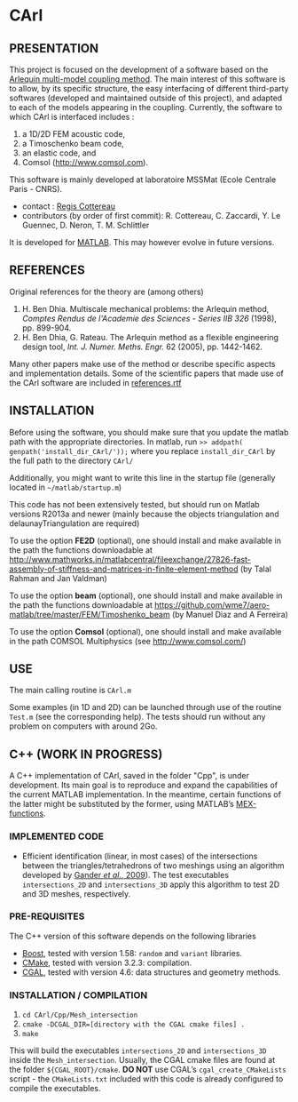 # CArl

## PRESENTATION

This project is focused on the development of a software based on the [Arlequin multi-model coupling method](https://www.sciencedirect.com/science/article/pii/S0045782508003630). The main interest of this software is to allow, by its specific structure, the easy interfacing of different third-party softwares (developed and maintained outside of this project), and adapted to each of the models appearing in the coupling. Currently, the software to which CArl is interfaced includes :

1. a 1D/2D FEM acoustic code,
1. a Timoschenko beam code, 
1. an elastic code, and 
1. Comsol (http://www.comsol.com).

This software is mainly developed at laboratoire MSSMat (Ecole Centrale Paris - CNRS).

* contact : [Regis Cottereau](mailto:regis.cottereau@ecp.fr)
* contributors (by order of first commit): R. Cottereau, C. Zaccardi, Y. Le Guennec, D. Neron, T. M. Schlittler

It is developed for [MATLAB](http://www.mathworks.fr/products/matlab/). This may however evolve in future versions.
 
## REFERENCES

Original references for the theory are (among others)

1. H. Ben Dhia. Multiscale mechanical problems: the Arlequin method, _Comptes Rendus de l'Academie des Sciences - Series IIB 326_ (1998), pp. 899-904.
1. H. Ben Dhia, G. Rateau. The Arlequin method as a flexible engineering design tool, _Int. J. Numer. Meths. Engr._ 62 (2005), pp. 1442-1462.

Many other papers make use of the method or describe specific aspects and implementation details. Some of the scientific papers that made use of the CArl software are included in [references.rtf](references.rtf)

## INSTALLATION

Before using the software, you should make sure that you update the matlab path with the appropriate directories. In matlab, run
`>> addpath( genpath('install_dir_CArl/'));`
where you replace `install_dir_CArl` by the full path to the directory `CArl/`

Additionally, you might want to write this line in the startup file (generally located in `~/matlab/startup.m`)

This code has not been extensively tested, but should run on Matlab versions R2013a and newer (mainly because the objects triangulation and delaunayTriangulation are required)

To use the option __FE2D__ (optional), one should install and make available in the path the functions downloadable at http://www.mathworks.in/matlabcentral/fileexchange/27826-fast-assembly-of-stiffness-and-matrices-in-finite-element-method (by Talal Rahman and Jan Valdman)

To use the option __beam__ (optional), one should install and make available in the path the functions downloadable at https://github.com/wme7/aero-matlab/tree/master/FEM/Timoshenko_beam (by Manuel Diaz and A Ferreira)

To use the option __Comsol__ (optional), one should install and make available in the path COMSOL Multiphysics (see http://www.comsol.com/)

## USE

The main calling routine is `CArl.m`

Some examples (in 1D and 2D) can be launched through use of the routine `Test.m` (see the corresponding help). The tests should run without any problem on computers with around 2Go.

## C++ (WORK IN PROGRESS)

A C++ implementation of CArl, saved in the folder "Cpp", is under development. Its main goal is to reproduce and expand the capabilities of the current MATLAB implementation. In the meantime, certain functions of the latter might be substituted by the former, using MATLAB’s [MEX-functions](http://fr.mathworks.com/help/matlab/matlab_external/introducing-mex-files.html).

### IMPLEMENTED CODE

* Efficient identification (linear, in most cases) of the intersections between the triangles/tetrahedrons of two meshings using an algorithm developed by [Gander *et al.*, 2009](http://link.springer.com/chapter/10.1007/978-3-642-02677-5_19)). The test executables `intersections_2D` and `intersections_3D` apply this algorithm to test 2D and 3D meshes, respectively.

### PRE-REQUISITES

The C++ version of this software depends on the following libraries

* [Boost](http://www.boost.org), tested with version 1.58: `random` and `variant` libraries.
* [CMake](http://www.cmake.org), tested with version 3.2.3: compilation.
* [CGAL](http://www.cgal.org), tested with version 4.6: data structures and geometry methods.

### INSTALLATION / COMPILATION

1. `cd CArl/Cpp/Mesh_intersection`
2. `cmake -DCGAL_DIR=[directory with the CGAL cmake files] .`
3. `make`

This will build the executables `intersections_2D` and `intersections_3D` inside the `Mesh_intersection`. Usually, the CGAL cmake files are found at the folder `${CGAL_ROOT}/cmake`. **DO NOT** use CGAL’s `cgal_create_CMakeLists` script - the `CMakeLists.txt` included with this code is already configured to compile the executables.